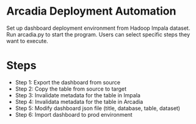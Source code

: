 # Arcadia Deployment Automation

Set up dashboard deployment environment from Hadoop Impala dataset.
Run arcadia.py to start the program.
Users can select specific steps they want to execute.

# Steps
- Step 1: Export the dashboard from source 
- Step 2: Copy the table from source to target
- Step 3: Invalidate metadata for the table in Impala
- Step 4: Invalidata metadata for the table in Arcadia
- Step 5: Modify dashboard json file (title, database, table, dataset)
- Step 6: Import dashboard to prod environment
